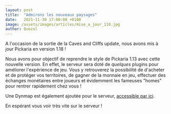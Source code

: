 ```yaml
---
layout: post
title:  "Admirons les nouveaux paysages"
date:   2021-11-30 17:00:00 +0100
image: /assets/images/articles/mise_a_jour_118.jpg
author: Quozul
---
```

A l'occasion de la sortie de la Caves and Cliffs update, nous avons mis à jour Pickaria en version 1.18 !

Nous avons pour objectif de reprendre le style de Pickaria 1.13 avec cette nouvelle version. En effet, le serveur sera doté de _quelques_ plugins pour améliorer l'expérience de jeu. Vous y retrouverez la possibilité de d'acheter et de protéger vos territoires, de gagner de la monnaie en jeu, effectuer des échanges monétaires entre joueurs et évidemment les fameuses "homes" pour rentrer rapidement chez vous !

Une Dynmap est également ajoutée pour le serveur, [accessible par ici](https://www.pickaria.fr/map/).

En espérant vous voir très vite sur le serveur !